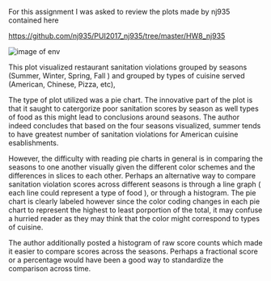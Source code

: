 
For this assignment  I was asked to review the  plots made by nj935  contained here

https://github.com/nj935/PUI2017_nj935/tree/master/HW8_nj935

![image of env]( https://github.com/nj935/PUI2017_nj935/blob/master/HW8_nj935/restaurants2.png)


 This plot visualized restaurant 
sanitation violations grouped by seasons (Summer, Winter, Spring, Fall )  and grouped by types of cuisine served (American, Chinese, Pizza, etc), 

The type of plot utilized was a pie chart. The innovative part of the plot is that it saught to 
catergorize poor sanitation scores by season as well types of food as this might lead to conclusions around seasons. The author indeed concludes that based on the four seasons visualized, summer tends to have  greatest number of sanitation violations for American cuisine esablishments. 

However, the difficulty with reading pie charts in general is in comparing the seasons to one another visually given the different color schemes and the differences in slices to each other. Perhaps an alternative way to compare sanitation violation scores across different seasons is through a line graph ( each line could represent a type of food ), or through a histogram. The pie chart is clearly labeled however since the color coding changes in each pie chart to represent the highest to least porportion of the total, it may confuse a hurried reader as they may think that the color might correspond to types of cuisine. 

The author additionally posted a histogram of raw score counts which made it easier to compare scores across the seasons.  Perhaps a fractional score or a percentage would have been a good way to standardize the comparison across time.  


